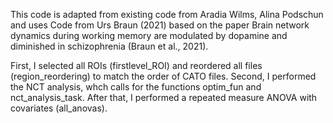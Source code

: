 This code is adapted from existing code from Aradia Wilms, Alina Podschun and uses Code from Urs Braun (2021) based on the paper Brain network dynamics during working memory
are modulated by dopamine and diminished in schizophrenia (Braun et al., 2021).

First, I selected all ROIs (firstlevel_ROI) and reordered all files (region_reordering) to match the order of CATO files. Second, I performed the NCT analysis, whch 
calls for the functions optim_fun and  nct_analysis_task. After that, I performed a repeated measure ANOVA with covariates (all_anovas).
